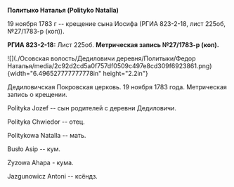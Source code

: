**Политыко Наталья (Polityko Natalla)**

19 ноября 1783 г -- крещение сына Иосифа (РГИА 823-2-18, лист 225об,
№27/1783-р (коп)).

**РГИА 823-2-18:** Лист 225об. **Метрическая запись №27/1783-р (коп).**

![](./Осовская волость/Дедиловичи деревня/Политыки/Федор Наталья/media/2c92d2cd5a0f757df0509c497e8cd309f6923861.png){width="6.496527777777778in"
height="2.2in"}

Дедиловичская Покровская церковь. 19 ноября 1783 года. Метрическая
запись о крещении.

Polityka Jozef -- сын родителей с деревни Дедиловичи.

Polityka Chwiedor -- отец.

Politykowa Natalla -- мать.

Busło Asip -- кум.

Zyzowa Ahapa - кума.

Jazgunowicz Antoni -- ксёндз.
